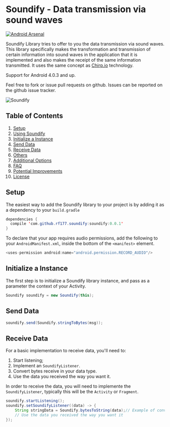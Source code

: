 # Soundify - Data transmission via sound waves

[![Android Arsenal](https://img.shields.io/badge/Android%20Arsenal-Soundify-brightgreen.svg?style=flat)](http://android-arsenal.com/details/1/4595)

Soundify Library tries to offer to you the data transmission via sound waves. This library specifically makes the transformation and transmission of certain information into sound waves in the application that it is implemented and also makes the receipt of the same information transmitted. 
It uses the same concept as [Chirp.io](https://www.chirp.io/) technology.

Support for Android 4.0.3 and up.

Feel free to fork or issue pull requests on github. Issues can be reported on the github issue tracker.

![Soundify](https://github.com/RF177/Soundify/blob/Work/gem2.gif?raw=true) 

## Table of Contents
1. [Setup](#setup)
2. [Using Soundify](#using-soundify)
  1. [Initialize a Instance](#Initialize-a-instance)	
  2. [Send Data](#send-data)
  3. [Receive Data](#receive-data-listener)
  4. [Others](#others-configs)
3. [Additional Options](#additional-options)
4. [FAQ](#faq)
5. [Potential Improvements](#potential-improvements)
6. [License](#license)


## Setup
The easiest way to add the Soundify library to your project is by adding it as a dependency to your `build.gradle`
```java
dependencies {
  compile 'com.github.rf177.soundify:soundify:0.0.1'
}
```

To declare that your app requires audio permissions, add the following to your `AndroidManifest.xml`, inside the bottom of the `<manifest>` element.
``` java
<uses-permission android:name="android.permission.RECORD_AUDIO"/>
```

## Initialize a Instance
The first step is to initialize a Soundify library instance, and pass as a parameter the context of your Activity.
```java
Soundify soundify = new Soundify(this);
```

## Send Data

```java
soundify.send(Soundify.stringToBytes(msg));
```

## Receive Data
For a basic implementation to receive data, you'll need to:

1. Start listening;
2. Implement an `SoundifyListener`.
3. Convert bytes receive in your data type.
4. Use the data you received the way you want it.

In order to receive the data, you will need to implemente the `SoundifyListener`, typically this will be the `Activity` or `Fragment`.

```java
soundify.startListening();
soundify.setSoundifyListener((data) -> {
	String stringData = Soundify.bytesToString(data);// Example of convert bytes to string
	// Use the data you received the way you want it	
});
```
